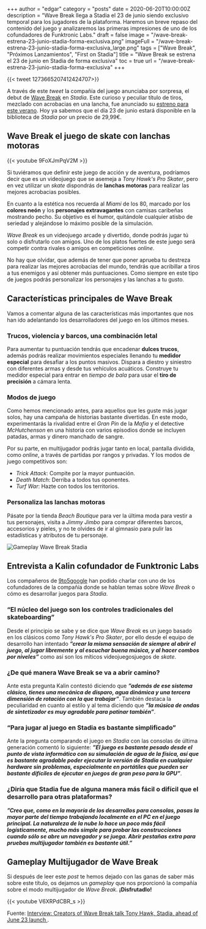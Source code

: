 +++
author = "edgar"
category = "posts"
date = 2020-06-20T10:00:00Z
description = "Wave Break llega a Stadia el 23 de junio siendo exclusivo temporal para los jugadores de la plataforma. Haremos un breve repaso del contenido del juego y analizaremos las primeras impresiones de uno de los cofundadores de Funktronic Labs."
draft = false
image = "/wave-break-estrena-23-junio-stadia-forma-exclusiva.png"
imageFull = "/wave-break-estrena-23-junio-stadia-forma-exclusiva_large.png"
tags = ["Wave Break", "Próximos Lanzamientos", "First on Stadia"]
title = "Wave Break se estrena el 23 de junio en Stadia de forma exclusiva"
toc = true
url = "/wave-break-estrena-23-junio-stadia-forma-exclusiva"
+++

<div class="u-twitter">
  {{< tweet 1273665207412424707>}}
</div>

A través de este _tweet_ la compañía del juego anunciaba por sorpresa, el debut de <a class="u-anchor" href="/wave-break">Wave Break</a> en _Stadia_. Este curioso y peculiar título de tiros, mezclado con acrobacias en una lancha, fue anunciado su <a class="u-anchor" href="/wave-break-orcs-must-die-3-estrenaran-stadia-verano">estreno para este verano</a>. Hoy ya sabemos que el día 23 de junio estará disponible en la biblioteca de _Stadia_ por un precio de 29,99€.

## Wave Break el juego de skate con lanchas motoras

<div class="u-youtube">
  {{< youtube 9FoXJmPqV2M >}}
</div>

Si tuviéramos que definir este juego de acción y de aventura, podríamos decir que es un videojuego que se asemeja a _Tony Hawk's Pro Skater_, pero en vez utilizar un _skate_ dispondrás de **lanchas motoras** para realizar las mejores acrobacias posibles.

En cuanto a la estética nos recuerda al _Miami_ de los 80, marcado por los **colores neón** y los **personajes extravagantes** con camisas caribeñas mostrando pecho. Su objetivo es el humor, quitándole cualquier atisbo de seriedad y alejándose lo máximo posible de la simulación. 

_Wave Break_ es un videojuego arcade y divertido, donde podrás jugar tú solo o disfrutarlo con amigos. Uno de los platos fuertes de este juego será competir contra rivales o amigos en competiciones _online_.

No hay que olvidar, que además de tener que poner aprueba tu destreza para realizar las mejores acrobacias del mundo, tendrás que acribillar a tiros a tus enemigos y así obtener más puntuaciones. Como siempre en este tipo de juegos podrás personalizar los personajes y las lanchas a tu gusto.

## Características principales de Wave Break

Vamos a comentar alguna de las características más importantes que nos han ido adelantando los desarrolladores del juego en los últimos meses.

### Trucos, violencia y barcos, una combinación letal

Para aumentar tu puntuación tendrás que encadenar **dulces trucos**, además podrás realizar movimientos especiales llenando tu **medidor especial** para desafiar a los puntos masivos. Dispara a diestro y siniestro con diferentes armas y desde tus vehículos acuáticos. Construye tu medidor especial para entrar en _tiempo de bala_ para usar el **tiro de precisión** a cámara lenta.

### Modos de juego

Como hemos mencionado antes, para aquellos que les guste más jugar solos, hay una campaña de historias bastante divertidas. En este modo, experimentarás la rivalidad entre el _Gran Pin_ de la _Mafia_ y el detective _McHutchenson_ en una historia con varios episodios donde se incluyen patadas, armas y dinero manchado de sangre.

Por su parte, en multijugador podrás jugar tanto en local, pantalla dividida, como _online_, a través de partidas por rangos y privadas. Y los modos de juego competitivos son:

* _Trick Attack_: Compite por la mayor puntuación.
* _Death Match_: Derriba a todos tus oponentes.
* _Turf War_: Hazte con todos los territorios.

### Personaliza las lanchas motoras

Pásate por la tienda _Beach Boutique_ para ver la última moda para vestir a tus personajes, visita a _Jimmy Jimbo_ para comprar diferentes barcos, accesorios y pieles, y no te olvides de ir al gimnasio para pulir las estadísticas y atributos de tu personaje.

<img class="u-borderImage u-lazyload lazyload" loading="lazy" data-src="/wave-break-estrena-23-junio-stadia-forma-exclusiva/gameplay-wave-break-stadia.png" alt="Gameplay Wave Break Stadia" title="Gameplay Wave Break Stadia" />

## Entrevista a Kalin cofundador de Funktronic Labs

Los compañeros de <a class="u-anchor" href="https://9to5google.com" target="_blank" rel="nofollow noopener">9to5google</a> han podido charlar con uno de los cofundadores de la compañía donde se hablan temas sobre _Wave Break_ o cómo es desarrollar juegos para _Stadia_.

### “El núcleo del juego son los controles tradicionales del skateboarding”

Desde el principio se sabe y se dice que _Wave Break_ es un juego basado en los clásicos como _Tony Hawk's Pro Skater_, por ello desde el equipo de desarrollo han intentado **_”crear la misma sensación de siempre al abrir el juego, al jugar libremente y al escuchar buena música, y al hacer combos por niveles”_** como así son los míticos videojuegosjuegos de _skate_.

### ¿De qué manera Wave Break se va a abrir camino?

Ante esta pregunta Kalin contestó diciendo que **_”además de ese sistema clásico, tienes una mecánica de disparo, agua dinámica y una tercera dimensión de rotación con la que trabajar”_**. También destaca la peculiaridad en cuanto al estilo y al tema diciendo que **_”la música de ondas de sintetizador es muy agradable para patinar también”_**.

### “Para jugar al juego en Stadia es bastante simplificado”

Ante la pregunta comparando el juego en _Stadia_ con las consolas de última generación comentó lo siguiente: **_”El juego es bastante pesado desde el punto de vista informático con su simulación de agua de la física, así que es bastante agradable poder ejecutar la versión de Stadia en cualquier hardware sin problemas, especialmente en portátiles que pueden ser bastante difíciles de ejecutar en juegos de gran peso para la GPU”_**.

### ¿Diría que Stadia fue de alguna manera más fácil o difícil que el desarrollo para otras plataformas?

**_”Creo que, como en la mayoría de los desarrollos para consolas, pasas la mayor parte del tiempo trabajando localmente en el PC en el juego principal. La naturaleza de la nube lo hace un poco más fácil logísticamente, mucho más simple para probar las construcciones cuando sólo se abre un navegador y se juega. Abrir pestañas extra para pruebas multijugador también es bastante útil.”_**

## Gameplay Multijugador de Wave Break

Si después de leer este _post_ te hemos dejado con las ganas de saber más sobre este título, os dejamos un _gameplay_ que nos prporcionó la compañía sobre el modo multijugador de _Wave Break_. **¡Disfrutadlo!**

<div class="u-youtube">
  {{< youtube V6XRPdCBR_s >}}
</div>

Fuente: <a class="u-anchor" href="https://9to5google.com/2020/06/18/interview-wave-break-stadia/" target="_blank" rel="nofollow noopener">Interview: Creators of Wave Break talk Tony Hawk, Stadia, ahead of June 23 launch </a>.
